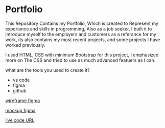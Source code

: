 # Portfolio
This Repository Contains my Portfolio, Which is created to Represent my experiance and skills in programming, Also as a job seeker, I built it to introduce myself to the employers and customers as a referance for my work, its also contains my most recent projects, and some projects I have worked previously.

I used HTML, CSS with minimum Bootstrap for this project, I emphasized more on The CSS and tried to use as much advanced featuers as I can.

what are the tools you used to create it?

* vs code
* figma
* github
  
    
[wireframe figma](https://www.figma.com/file/W8z8RdupHZYNGfC6mCnFl9/portfolioWireframe_1?t=KCvktXuLz0ACI18a-0)

[mockup figma](https://www.figma.com/file/PWSuEKZ3aknQgmmSyX2kuA/Portfolio-(1)?t=KCvktXuLz0ACI18a-0)

[live code  URL](https://mahmoud-hassan98.github.io/Portfolio/)


